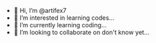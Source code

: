 - 👋 Hi, I’m @artifex7
- 👀 I’m interested in learning codes...
- 🌱 I’m currently learning coding...
- 💞️ I’m looking to collaborate on don't know yet...
<!---
artifex7/artifex7 is a ✨ special ✨ repository because its `README.md` (this file) appears on your GitHub profile.
You can click the Preview link to take a look at your changes.
--->
